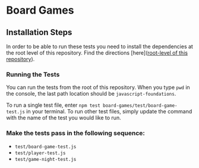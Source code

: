 # Board Games

## Installation Steps

In order to be able to run these tests you need to install the dependencies at the root level of this repository. Find the directions [here]([root-level of this repository](https://github.com/turingschool-examples/javascript-foundations)).

### Running the Tests

You can run the tests from the root of this repository. When you type `pwd` in the console, the last path location should be `javascript-foundations`.

To run a single test file, enter `npm test board-games/test/board-game-test.js` in your terminal. To run other test files, simply update the command with the name of the test you would like to run.

### Make the tests pass in the following sequence:

* `test/board-game-test.js`
* `test/player-test.js`
* `test/game-night-test.js`